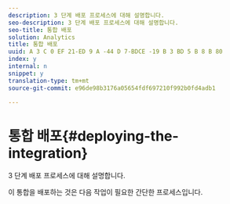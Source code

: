 ```yaml
---
description: 3 단계 배포 프로세스에 대해 설명합니다.
seo-description: 3 단계 배포 프로세스에 대해 설명합니다.
seo-title: 통합 배포
solution: Analytics
title: 통합 배포
uuid: A 3 C 0 EF 21-ED 9 A -44 D 7-BDCE -19 B 3 BD 5 B 8 B 80
index: y
internal: n
snippet: y
translation-type: tm+mt
source-git-commit: e96de98b3176a05654fdf697210f992b0fd4adb1

---
```



# 통합 배포{#deploying-the-integration}

3 단계 배포 프로세스에 대해 설명합니다.

이 통합을 배포하는 것은 다음 작업이 필요한 간단한 프로세스입니다.
